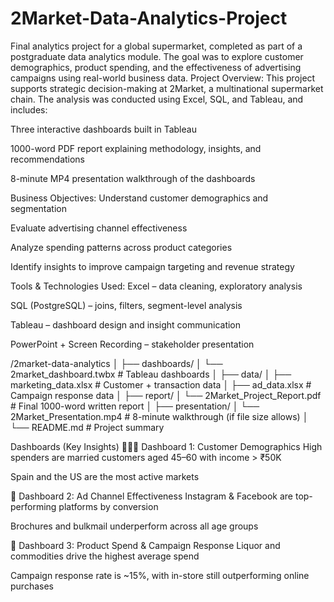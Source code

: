 # 2Market-Data-Analytics-Project
Final analytics project for a global supermarket, completed as part of a postgraduate data analytics module. The goal was to explore customer demographics, product spending, and the effectiveness of advertising campaigns using real-world business data.
Project Overview:
This project supports strategic decision-making at 2Market, a multinational supermarket chain. The analysis was conducted using Excel, SQL, and Tableau, and includes:

Three interactive dashboards built in Tableau

1000-word PDF report explaining methodology, insights, and recommendations

8-minute MP4 presentation walkthrough of the dashboards

Business Objectives:
Understand customer demographics and segmentation

Evaluate advertising channel effectiveness

Analyze spending patterns across product categories

Identify insights to improve campaign targeting and revenue strategy

Tools & Technologies Used:
Excel – data cleaning, exploratory analysis

SQL (PostgreSQL) – joins, filters, segment-level analysis

Tableau – dashboard design and insight communication

PowerPoint + Screen Recording – stakeholder presentation

/2market-data-analytics
│
├── dashboards/
│   └── 2market_dashboard.twbx           # Tableau dashboards
│
├── data/
│   ├── marketing_data.xlsx              # Customer + transaction data
│   ├── ad_data.xlsx                     # Campaign response data
│
├── report/
│   └── 2Market_Project_Report.pdf       # Final 1000-word written report
│
├── presentation/
│   └── 2Market_Presentation.mp4         # 8-minute walkthrough (if file size allows)
│
└── README.md                            # Project summary


Dashboards (Key Insights)
🧑‍🤝‍🧑 Dashboard 1: Customer Demographics
High spenders are married customers aged 45–60 with income > ₹50K

Spain and the US are the most active markets

📣 Dashboard 2: Ad Channel Effectiveness
Instagram & Facebook are top-performing platforms by conversion

Brochures and bulkmail underperform across all age groups

🛒 Dashboard 3: Product Spend & Campaign Response
Liquor and commodities drive the highest average spend

Campaign response rate is ~15%, with in-store still outperforming online purchases
